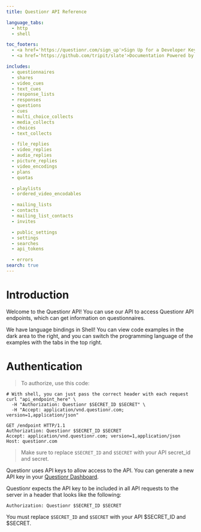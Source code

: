 ```yaml
---
title: Questionr API Reference

language_tabs:
  - http
  - shell

toc_footers:
  - <a href='https://questionr.com/sign_up'>Sign Up for a Developer Key</a>
  - <a href='https://github.com/tripit/slate'>Documentation Powered by Slate</a>

includes:
  - questionnaires
  - shares
  - video_cues
  - text_cues
  - response_lists
  - responses
  - questions
  - cues
  - multi_choice_collects
  - media_collects
  - choices
  - text_collects

  - file_replies
  - video_replies
  - audio_replies
  - picture_replies
  - video_encodings
  - plans
  - quotas

  - playlists
  - ordered_video_encodables

  - mailing_lists
  - contacts
  - mailing_list_contacts
  - invites

  - public_settings
  - settings
  - searches
  - api_tokens

  - errors
search: true
---
```


# Introduction

Welcome to the Questionr API! You can use our API to access Questionr API endpoints, which can get information on questionnaires.

We have language bindings in Shell! You can view code examples in the dark area to the right, and you can switch the programming language of the examples with the tabs in the top right.


# Authentication

> To authorize, use this code:

```shell
# With shell, you can just pass the correct header with each request
curl "api_endpoint_here" \
  -H "Authorization: Questionr $SECRET_ID $SECRET" \
  -H "Accept: application/vnd.questionr.com; version=1,application/json"
```

```http
GET /endpoint HTTP/1.1
Authorization: Questionr $SECRET_ID $SECRET
Accept: application/vnd.questionr.com; version=1,application/json
Host: questionr.com
```

> Make sure to replace `$SECRET_ID` and `$SECRET` with your API secret_id and secret.

Questionr uses API keys to allow access to the API. You can generate a new API key in your [Questionr Dashboard](https://questionr.com/dashboard/settings/tokens).

Questionr expects the API key to be included in all API requests to the server in a header that looks like the following:

`Authorization: Questionr $SECRET_ID $SECRET`

<aside class="notice">
You must replace <code>$SECRET_ID</code> and <code>$SECRET</code> with your API $SECRET_ID and $SECRET.
</aside>

